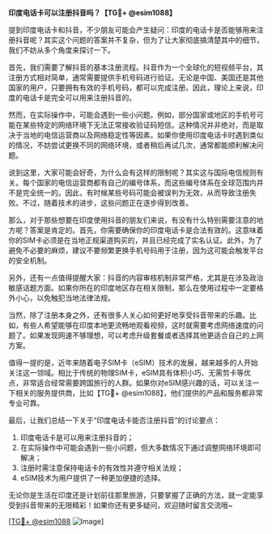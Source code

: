 **印度电话卡可以注册抖音吗？【TG💪+ @esim1088】**

提到印度电话卡和抖音，不少朋友可能会产生疑问：印度的电话卡是否能够用来注册抖音呢？其实这个问题的答案并不复杂，但为了让大家彻底搞清楚其中的细节，我们不妨从多个角度来探讨一下。

首先，我们需要了解抖音的基本注册流程。抖音作为一个全球化的短视频平台，其注册方式相对简单，通常需要提供手机号码进行验证。无论是中国、美国还是其他国家的用户，只要拥有有效的手机号码，都可以完成注册。因此，理论上来说，印度的电话卡是完全可以用来注册抖音的。

然而，在实际操作中，可能会遇到一些小问题。例如，部分国家或地区的手机号可能在某些特定的网络环境下无法正常接收验证码短信。这种情况并非绝对，而是取决于当地的电信运营商以及网络稳定性等因素。如果你使用印度电话卡时遇到类似的情况，不妨尝试更换不同的网络环境，或者稍后再试几次，通常都能顺利解决问题。

说到这里，大家可能会好奇，为什么会有这样的限制呢？其实这与国际电信规则有关。每个国家的电信运营商都有自己的编号体系，而这些编号体系在全球范围内并不是完全统一的。因此，有时候某些号码可能会被误判为无效，从而导致注册失败。不过，随着技术的进步，这些问题正在逐步得到改善。

那么，对于那些想要在印度使用抖音的朋友们来说，有没有什么特别需要注意的地方呢？答案是肯定的。首先，你需要确保你的印度电话卡是合法有效的。这意味着你的SIM卡必须是在当地正规渠道购买的，并且已经完成了实名认证。此外，为了避免不必要的麻烦，建议不要频繁更换手机号码用于注册，因为这可能会触发平台的安全机制。

另外，还有一点值得提醒大家：抖音的内容审核机制非常严格，尤其是在涉及政治敏感话题方面。如果你所在的印度地区存在相关限制，那么在使用过程中一定要格外小心，以免触犯当地法律法规。

当然，除了注册本身之外，还有很多人关心如何更好地享受抖音带来的乐趣。比如，有些人希望能够在印度本地更流畅地观看视频，这时就需要考虑网络速度的问题了。如果发现网速不够理想，可以考虑升级套餐或者选择其他更适合自己的上网方案。

值得一提的是，近年来随着电子SIM卡（eSIM）技术的发展，越来越多的人开始关注这一领域。相比于传统的物理SIM卡，eSIM具有体积小巧、无需剪卡等优点，非常适合经常需要跨国旅行的人群。如果你对eSIM感兴趣的话，可以关注一下相关的服务提供商，比如【TG💪+ @esim1088】，他们提供的产品和服务都非常专业可靠。

最后，让我们总结一下关于“印度电话卡能否注册抖音”的讨论要点：

1. 印度电话卡是可以用来注册抖音的；
2. 在实际操作中可能会遇到一些小问题，但大多数情况下通过调整网络环境即可解决；
3. 注册时需注意保持电话卡的有效性并遵守相关法规；
4. eSIM技术为用户提供了一种更加便捷的选择。

无论你是生活在印度还是计划前往那里旅游，只要掌握了正确的方法，就一定能享受到抖音带来的无限精彩！如果你还有更多疑问，欢迎随时留言交流哦~

[[TG💪+ @esim1088](https://t.me/s/esim1088) ![Image](https://i.postimg.cc/4NQfJmqS/Snipaste-2025-05-13-00-14-12.png)]